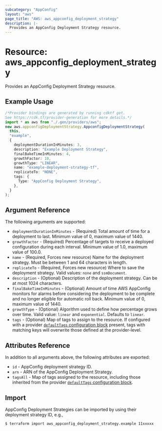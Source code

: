 ```yaml
---
subcategory: "AppConfig"
layout: "aws"
page_title: "AWS: aws_appconfig_deployment_strategy"
description: |-
  Provides an AppConfig Deployment Strategy resource.
---
```


# Resource: aws\_appconfig\_deployment\_strategy

Provides an AppConfig Deployment Strategy resource.

## Example Usage

```typescript
/*Provider bindings are generated by running cdktf get.
See https://cdk.tf/provider-generation for more details.*/
import * as aws from "./.gen/providers/aws";
new aws.appconfigDeploymentStrategy.AppconfigDeploymentStrategy(
  this,
  "example",
  {
    deploymentDurationInMinutes: 3,
    description: "Example Deployment Strategy",
    finalBakeTimeInMinutes: 4,
    growthFactor: 10,
    growthType: "LINEAR",
    name: "example-deployment-strategy-tf",
    replicateTo: "NONE",
    tags: {
      Type: "AppConfig Deployment Strategy",
    },
  }
);

```

## Argument Reference

The following arguments are supported:

* `deploymentDurationInMinutes` - (Required) Total amount of time for a deployment to last. Minimum value of 0, maximum value of 1440.
* `growthFactor` - (Required) Percentage of targets to receive a deployed configuration during each interval. Minimum value of 1.0, maximum value of 100.0.
* `name` - (Required, Forces new resource) Name for the deployment strategy. Must be between 1 and 64 characters in length.
* `replicateTo` - (Required, Forces new resource) Where to save the deployment strategy. Valid values: `none` and `ssmDocument`.
* `description` - (Optional) Description of the deployment strategy. Can be at most 1024 characters.
* `finalBakeTimeInMinutes` - (Optional) Amount of time AWS AppConfig monitors for alarms before considering the deployment to be complete and no longer eligible for automatic roll back. Minimum value of 0, maximum value of 1440.
* `growthType` - (Optional) Algorithm used to define how percentage grows over time. Valid value: `linear` and `exponential`. Defaults to `linear`.
* `tags` - (Optional) Map of tags to assign to the resource. If configured with a provider [`defaultTags` configuration block](https://registry.terraform.io/providers/hashicorp/aws/latest/docs#default_tags-configuration-block) present, tags with matching keys will overwrite those defined at the provider-level.

## Attributes Reference

In addition to all arguments above, the following attributes are exported:

* `id` - AppConfig deployment strategy ID.
* `arn` - ARN of the AppConfig Deployment Strategy.
* `tagsAll` - Map of tags assigned to the resource, including those inherited from the provider [`defaultTags` configuration block](https://registry.terraform.io/providers/hashicorp/aws/latest/docs#default_tags-configuration-block).

## Import

AppConfig Deployment Strategies can be imported by using their deployment strategy ID, e.g.,

```console
$ terraform import aws_appconfig_deployment_strategy.example 11xxxxx
```
